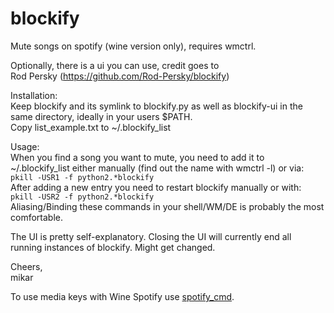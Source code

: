 blockify
========

Mute songs on spotify (wine version only), requires wmctrl.

Optionally, there is a ui you can use, credit goes to  
Rod Persky (https://github.com/Rod-Persky/blockify)  

Installation:  
Keep blockify and its symlink to blockify.py as well as blockify-ui in the  
same directory, ideally in your users $PATH.  
Copy list_example.txt to ~/.blockify_list  

Usage:  
When you find a song you want to mute, you need to add it to  
~/.blockify_list either manually (find out the name with wmctrl -l) or via:  
`pkill -USR1 -f python2.*blockify`  
After adding a new entry you need to restart blockify manually or with:  
`pkill -USR2 -f python2.*blockify`  
Aliasing/Binding these commands in your shell/WM/DE is probably the most  
comfortable.

The UI is pretty self-explanatory. Closing the UI will currently end all  
running instances of blockify. Might get changed.  
  
Cheers,  
mikar  
  
To use media keys with Wine Spotify use [spotify_cmd](https://code.google.com/p/spotifycmd/).
